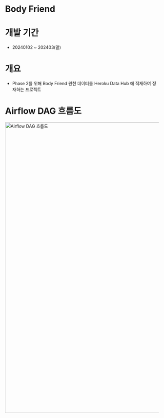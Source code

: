 # Body Friend

# 개발 기간
* 20240102 ~ 202403(말)

# 개요
* Phase 2를 위해 Body Friend 원천 데이터를 Heroku Data Hub 에 적재하여 정재하는 프로젝트

# Airflow DAG 흐름도
<img width="951" alt="Airflow DAG 흐름도" src="https://github.com/ysparkGP/Body-Friend-Project/assets/64354998/5f32b5e4-3019-4a9d-9a83-a2e35d5122bc">